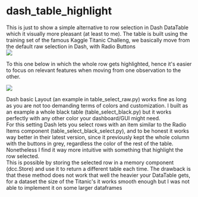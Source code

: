 # dash_table_highlight

This is just to show a simple alternative to row selection in Dash DataTable which it visually more pleasant (at least to me).
The table is built using the training set of the famous Kaggle Titanic Challeng, we basically move from the default raw selection in Dash, with Radio Buttons
<br />
![](select_button.gif)

To this one below in which the whole row gets highlighted, hence it's easier to focus on relevant features when moving from one observation to the other.

![](select_line.gif)

Dash basic Layout (an example in table_select_raw.py) works fine as long as you are not too demanding terms of colors and customization. 
I built as an example a whole black table (table_select_black.py) but it works perfectly with any other color your dashboard/GUI might need. 
<br />
For this setting Dash lets you select rows with an item similar to the Radio Items component (table_select_black_select.py), and to be honest it works way better in their latest version, since it previously kept the whole column with the buttons in grey, regardless the color of the rest of the table.
<br />
Nonetheless I find it way more intuitive with something that highlight the row selected.
<br />
This is possible by storing the selected row in a memory component (dcc.Store) and use it to return a different table each time. The drawback is that these method does not work that well the heavier your DataTable gets, for a dataset the size of the Titanic's it works smooth enough but I was not able to implement it on some larger dataframes
